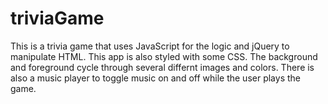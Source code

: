 # triviaGame
This is a trivia game that uses JavaScript for the logic and jQuery to manipulate HTML. This app is also styled with some CSS. The background and foreground cycle through several differnt images and colors. There is also a music player to toggle music on and off while the user plays the game.
